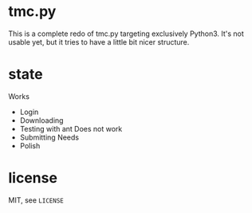 tmc.py
======

This is a complete redo of tmc.py targeting exclusively Python3. It's not usable
yet, but it tries to have a little bit nicer structure.

state
=====

Works
* Login
* Downloading
* Testing with ant
Does not work
* Submitting
Needs
* Polish

license
=======

MIT, see `LICENSE`
